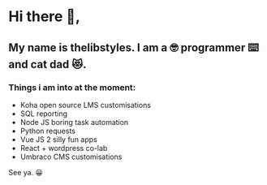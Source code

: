# Hi there 👋,
## My name is thelibstyles. I am a 🤓 programmer ⌨️ and cat dad 😻. 

### Things i am into at the moment:
* Koha open source LMS customisations
* SQL reporting
* Node JS boring task automation
* Python requests
* Vue JS 2 silly fun apps
* React + wordpress co-lab
* Umbraco CMS customisations

See ya. 😀


